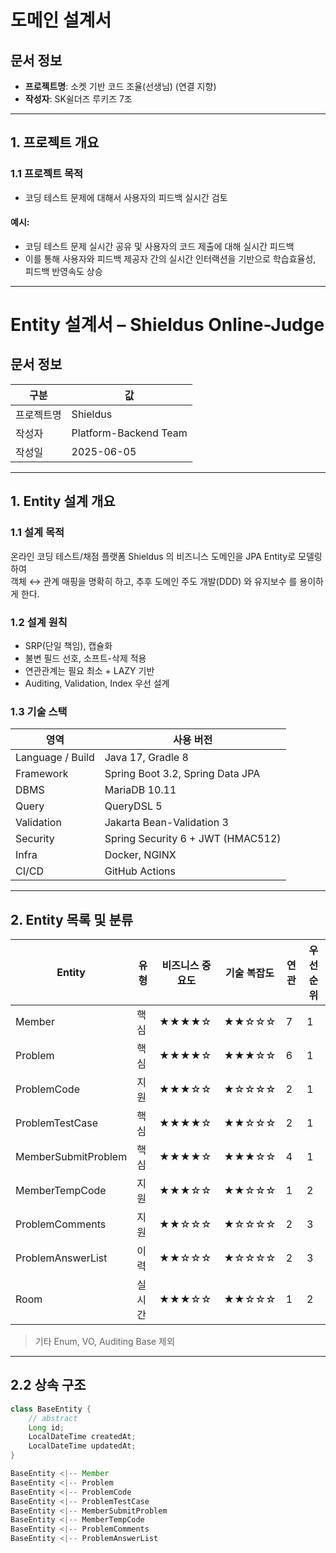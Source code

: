 # 도메인 설계서

## 문서 정보

- **프로젝트명**: 소켓 기반 코드 조율(선생님) (연결 지향)
- **작성자**: SK쉴더즈 루키즈 7조

---

## 1. 프로젝트 개요

### 1.1 프로젝트 목적

- 코딩 테스트 문제에 대해서 사용자의 피드백 실시간 검토

#### 예시:
- 코딩 테스트 문제 실시간 공유 및 사용자의 코드 제출에 대해 실시간 피드백
- 이를 통해 사용자와 피드백 제공자 간의 실시간 인터랙션을 기반으로 학습효율성, 피드백 반영속도 상승

---

# Entity 설계서 – Shieldus Online-Judge

## 문서 정보

| 구분       | 값                    |
|------------|-----------------------|
| 프로젝트명 | Shieldus              |
| 작성자     | Platform-Backend Team |
| 작성일     | 2025-06-05            |

---

## 1. Entity 설계 개요

### 1.1 설계 목적

온라인 코딩 테스트/채점 플랫폼 Shieldus 의 비즈니스 도메인을 JPA Entity로 모델링하여  
객체 ↔ 관계 매핑을 명확히 하고, 추후 도메인 주도 개발(DDD) 와 유지보수 를 용이하게 한다.

### 1.2 설계 원칙

- SRP(단일 책임), 캡슐화
- 불변 필드 선호, 소프트-삭제 적용
- 연관관계는 필요 최소 + LAZY 기반
- Auditing, Validation, Index 우선 설계

### 1.3 기술 스택

| 영역              | 사용 버전                          |
|-------------------|------------------------------------|
| Language / Build  | Java 17, Gradle 8                  |
| Framework         | Spring Boot 3.2, Spring Data JPA   |
| DBMS              | MariaDB 10.11                      |
| Query             | QueryDSL 5                         |
| Validation        | Jakarta Bean-Validation 3          |
| Security          | Spring Security 6 + JWT (HMAC512) |
| Infra             | Docker, NGINX                      |
| CI/CD             | GitHub Actions                     |

---

## 2. Entity 목록 및 분류

| Entity                | 유형     | 비즈니스 중요도 | 기술 복잡도 | 연관 | 우선순위 |
|-----------------------|----------|------------------|--------------|-------|-----------|
| Member                | 핵심     | ★★★★☆           | ★★☆☆☆       | 7     | 1         |
| Problem               | 핵심     | ★★★★☆           | ★★★☆☆       | 6     | 1         |
| ProblemCode           | 지원     | ★★★☆☆           | ★☆☆☆☆       | 2     | 1         |
| ProblemTestCase       | 핵심     | ★★★★☆           | ★★☆☆☆       | 2     | 1         |
| MemberSubmitProblem   | 핵심     | ★★★★☆           | ★★★☆☆       | 4     | 1         |
| MemberTempCode        | 지원     | ★★★☆☆           | ★★☆☆☆       | 1     | 2         |
| ProblemComments       | 지원     | ★★☆☆☆           | ★☆☆☆☆       | 2     | 3         |
| ProblemAnswerList     | 이력     | ★★☆☆☆           | ★☆☆☆☆       | 2     | 3         |
| Room                  | 실시간   | ★★★☆☆           | ★★☆☆☆       | 1     | 2         |

> 기타 Enum, VO, Auditing Base 제외

---

## 2.2 상속 구조

```java
class BaseEntity {
    // abstract
    Long id;
    LocalDateTime createdAt;
    LocalDateTime updatedAt;
}

BaseEntity <|-- Member  
BaseEntity <|-- Problem  
BaseEntity <|-- ProblemCode  
BaseEntity <|-- ProblemTestCase  
BaseEntity <|-- MemberSubmitProblem  
BaseEntity <|-- MemberTempCode  
BaseEntity <|-- ProblemComments  
BaseEntity <|-- ProblemAnswerList
